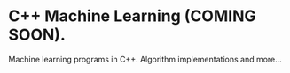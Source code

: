 # C++ Machine Learning (COMING SOON).     
Machine learning programs in C++. Algorithm implementations and more...       
